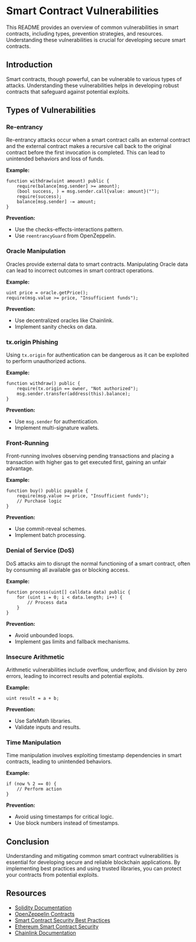 # Smart Contract Vulnerabilities

This README provides an overview of common vulnerabilities in smart contracts, including types, prevention strategies, and resources. Understanding these vulnerabilities is crucial for developing secure smart contracts.

## Introduction

Smart contracts, though powerful, can be vulnerable to various types of attacks. Understanding these vulnerabilities helps in developing robust contracts that safeguard against potential exploits.

## Types of Vulnerabilities

### Re-entrancy

Re-entrancy attacks occur when a smart contract calls an external contract and the external contract makes a recursive call back to the original contract before the first invocation is completed. This can lead to unintended behaviors and loss of funds.

**Example:**

```solidity
function withdraw(uint amount) public {
    require(balance[msg.sender] >= amount);
    (bool success, ) = msg.sender.call{value: amount}("");
    require(success);
    balance[msg.sender] -= amount;
}
```

**Prevention:**

- Use the checks-effects-interactions pattern.
- Use `reentrancyGuard` from OpenZeppelin.

### Oracle Manipulation

Oracles provide external data to smart contracts. Manipulating Oracle data can lead to incorrect outcomes in smart contract operations.

**Example:**

```solidity
uint price = oracle.getPrice();
require(msg.value >= price, "Insufficient funds");
```

**Prevention:**

- Use decentralized oracles like Chainlink.
- Implement sanity checks on data.

### tx.origin Phishing

Using `tx.origin` for authentication can be dangerous as it can be exploited to perform unauthorized actions.

**Example:**

```solidity
function withdraw() public {
    require(tx.origin == owner, "Not authorized");
    msg.sender.transfer(address(this).balance);
}
```

**Prevention:**

- Use `msg.sender` for authentication.
- Implement multi-signature wallets.

### Front-Running

Front-running involves observing pending transactions and placing a transaction with higher gas to get executed first, gaining an unfair advantage.

**Example:**

```solidity
function buy() public payable {
    require(msg.value >= price, "Insufficient funds");
    // Purchase logic
}
```

**Prevention:**

- Use commit-reveal schemes.
- Implement batch processing.

### Denial of Service (DoS)

DoS attacks aim to disrupt the normal functioning of a smart contract, often by consuming all available gas or blocking access.

**Example:**

```solidity
function process(uint[] calldata data) public {
    for (uint i = 0; i < data.length; i++) {
        // Process data
    }
}
```

**Prevention:**

- Avoid unbounded loops.
- Implement gas limits and fallback mechanisms.

### Insecure Arithmetic

Arithmetic vulnerabilities include overflow, underflow, and division by zero errors, leading to incorrect results and potential exploits.

**Example:**

```solidity
uint result = a + b;
```

**Prevention:**

- Use SafeMath libraries.
- Validate inputs and results.

### Time Manipulation

Time manipulation involves exploiting timestamp dependencies in smart contracts, leading to unintended behaviors.

**Example:**

```solidity
if (now % 2 == 0) {
    // Perform action
}
```

**Prevention:**

- Avoid using timestamps for critical logic.
- Use block numbers instead of timestamps.

## Conclusion

Understanding and mitigating common smart contract vulnerabilities is essential for developing secure and reliable blockchain applications. By implementing best practices and using trusted libraries, you can protect your contracts from potential exploits.

## Resources

- [Solidity Documentation](https://docs.soliditylang.org/)
- [OpenZeppelin Contracts](https://docs.openzeppelin.com/contracts/)
- [Smart Contract Security Best Practices](https://consensys.github.io/smart-contract-best-practices/)
- [Ethereum Smart Contract Security](https://ethereum.org/en/developers/docs/smart-contracts/security/)
- [Chainlink Documentation](https://docs.chain.link/)